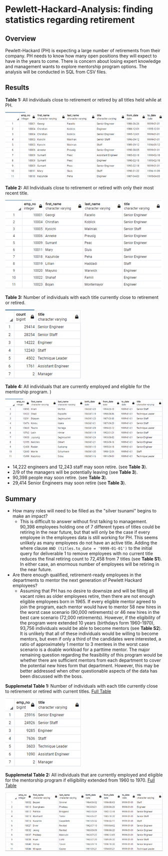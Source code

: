 # Pewlett-Hackard-Analysis: finding statistics regarding retirement

## Overview
Pewlett-Hackard (PH) is expecting a large number of retirements from their company.  PH needs to know how many open positions they will expect to have in the years to come.  There is concern about losing expert knowledge and management wants to explore mentorship program options.  The analysis will be conducted in SQL from CSV files.
## Results
**Table 1:** All individuals close to retirement or retired by all titles held while at PH.  

![retirement_titles](Table-Previews/retirement_titles_preview.png)

**Table 2:** All Individuals close to retirement or retired with only their most recent title.  

![retirement_titles](Table-Previews/unique_titles_preview.png)

**Table 3:** Number of individuals with each title currently close to retirement or retired.  

![retirement_titles](Table-Previews/retiring_titles_preview.png)

**Table 4:** All individuals that are currently employed and eligible for the mentorship program.  )

![retirement_titles](Table-Previews/mentorship_eligibilty_preview.png)

- 14,222 engineers and 12,243 staff may soon retire. (see **Table 3**).
- 2/9 of the managers will be potentially leaving (see **Table 3**).
- 90,398 people may soon retire. (see **Table 3**).
- 29,414 Senior Engineers may soon retire (see **Table 3**). 

## Summary

- How many roles will need to be filled as the "silver tsunami" begins to make an impact?
  - This is difficult to answer without first talking to management.  90,398 employees holding one of 7 different types of titles could be retiring in the near future, but that will only be the case if every employee in the employees data is still working for PH.  This seems unlikely as many employees do not have an active title.  Adding the where clause `AND (titles.to_date = '9999-01-01')` to the initial query for deliverable 1 to remove employees with no current title reduces the final retiring count to 72,458 from 7 titles (see **Table S1**).  In either case, an enormous number of employees will be retiring in the near future.
- Are there enough qualified, retirement-ready employees in the departments to mentor the next generation of Pewlett Hackard employees?
   - Assuming that PH has no desire to downsize and will be filling all vacant roles as older employees retire, then there are not enough eligible employees born in 1965. If every eligible mentor agreed to join the program, each mentor would have to mentor 58 new hires in the worst case scenario (90,000 retirements) or 46 new hires in the best care scenario (72,000 retirements).  However, if the eligibility of the program were extended 10 years (birthdays form 1960-1970), 93,756 individuals would be able to become mentors (see **Table S2**).  It is unlikely that all of these individuals would be willing to become mentors, but even if only a third of the candidates were interested, a ratio of approximately 1 mentor to 3 mentees in the worst case scenario is a doable workload for a parttime mentor.  The major remaining question regarding the feasibility of this program would be whether there are sufficient mentors from each department to cover the potential new hires form that department.  However, this may be better addressed when other questionable aspects of the data has been discussed with the boss.

**Supplemetal Table 1:** Number of individuals with each title currently close to retirement or retired with current titles.  [Full Table](Data/supplemental_1.csv)

![retirement_titles_current_titles](Table-Previews/Table_S1.png)

**Supplemetal Table 2:** All individuals that are currently employed and eligible for the mentorship program if elligibility extended from 1960 to 1970.  [Full Table](Data/supplemental_2.csv)

![retirement_titles_current_titles](Table-Previews/Table_S2.png)
